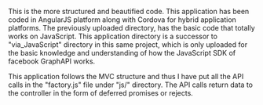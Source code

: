 This is the more structured and beautified code.
This application has been coded in AngularJS platform along with Cordova for hybrid application platforms. The previously uploaded directory,
has the basic code that totally works on JavaScript. This application directory is a successor to  "via_JavaScript" directory in this same project,
which is only uploaded for the basic knowledge and understanding of how the JavaScript SDK of facebook GraphAPI works.

This application follows the MVC structure and thus I have put all the API calls in the "factory.js" file under "js/" directory.
The API calls return data to the controller in the form of deferred promises or rejects. 
